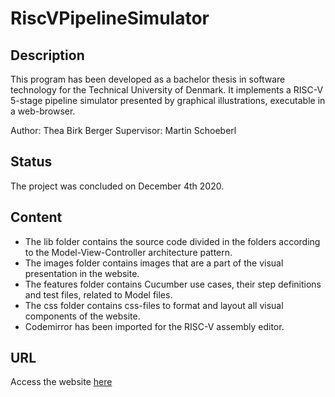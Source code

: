 # RiscVPipelineSimulator

## Description
This program has been developed as a bachelor thesis in software technology for the Technical University of Denmark.
It implements a RISC-V 5-stage pipeline simulator presented by graphical illustrations, executable in a web-browser.

Author: Thea Birk Berger
Supervisor: Martin Schoeberl

## Status
The project was concluded on December 4th 2020.

## Content
* The lib folder contains the source code divided in the folders according to the Model-View-Controller architecture pattern.
* The images folder contains images that are a part of the visual presentation in the website.
* The features folder contains Cucumber use cases, their step definitions and test files, related to Model files.
* The css folder contains css-files to format and layout all visual components of the website.
* Codemirror has been imported for the RISC-V assembly editor.

## URL
Access the website [here](https://pipeline-riscv.com)
